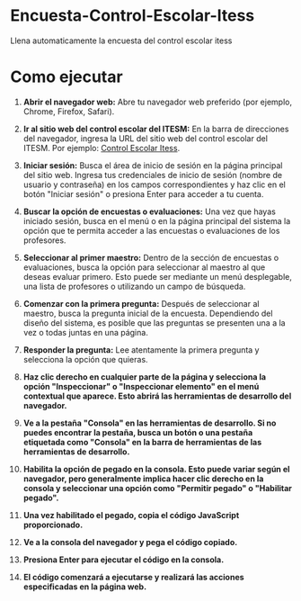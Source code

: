 # Encuesta-Control-Escolar-Itess
Llena automaticamente la encuesta del control escolar itess

# Como ejecutar
1. **Abrir el navegador web:** Abre tu navegador web preferido (por ejemplo, Chrome, Firefox, Safari).

2. **Ir al sitio web del control escolar del ITESM:** En la barra de direcciones del navegador, ingresa la URL del sitio web del control escolar del ITESM. Por ejemplo: [Control Escolar Itess](http://itess.uveg.edu.mx/controlescolaritess/views/login.php).

3. **Iniciar sesión:** Busca el área de inicio de sesión en la página principal del sitio web. Ingresa tus credenciales de inicio de sesión (nombre de usuario y contraseña) en los campos correspondientes y haz clic en el botón "Iniciar sesión" o presiona Enter para acceder a tu cuenta.

4. **Buscar la opción de encuestas o evaluaciones:** Una vez que hayas iniciado sesión, busca en el menú o en la página principal del sistema la opción que te permita acceder a las encuestas o evaluaciones de los profesores.

5. **Seleccionar al primer maestro:** Dentro de la sección de encuestas o evaluaciones, busca la opción para seleccionar al maestro al que deseas evaluar primero. Esto puede ser mediante un menú desplegable, una lista de profesores o utilizando un campo de búsqueda.

6. **Comenzar con la primera pregunta:** Después de seleccionar al maestro, busca la pregunta inicial de la encuesta. Dependiendo del diseño del sistema, es posible que las preguntas se presenten una a la vez o todas juntas en una página.

7. **Responder la pregunta:** Lee atentamente la primera pregunta y selecciona la opción que quieras.

8. **Haz clic derecho en cualquier parte de la página y selecciona la opción "Inspeccionar" o "Inspeccionar elemento" en el menú contextual que aparece. Esto abrirá las herramientas de desarrollo del navegador.**

9. **Ve a la pestaña "Consola" en las herramientas de desarrollo. Si no puedes encontrar la pestaña, busca un botón o una pestaña etiquetada como "Consola" en la barra de herramientas de las herramientas de desarrollo.**

10. **Habilita la opción de pegado en la consola. Esto puede variar según el navegador, pero generalmente implica hacer clic derecho en la consola y seleccionar una opción como "Permitir pegado" o "Habilitar pegado".**

11. **Una vez habilitado el pegado, copia el código JavaScript proporcionado.**

12. **Ve a la consola del navegador y pega el código copiado.**

13. **Presiona Enter para ejecutar el código en la consola.**

14. **El código comenzará a ejecutarse y realizará las acciones especificadas en la página web.**
